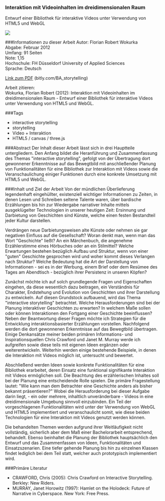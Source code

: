 ### Interaktion mit Videoinhalten im dreidimensionalen Raum
Entwurf einer Bibliothek für interaktive Videos unter Verwendung von HTML5 und WebGL
  
![](https://raw.github.com/notiontaxi/Bachelor-Thesis/master/cover.jpg)  
  
###Informationen zu dieser Arbeit
Autor:	Florian Robert Wokurka  
Abgabe:	Februar 2012  
Umfang:	91 Seiten  
Note:	1,15  
Hochschule: FH Düsseldorf University of Applied Sciences  
Sprache:	Deutsch  
   
[Link zum PDF](http://bitly.com/BA_storytelling) (bitly.com/BA_storytelling)
   
Arbeit zitieren:  
Wokurka, Florian Robert (2012): Interaktion mit Videoinhalten im dreidimensionalen Raum - Entwurf einer Bibliothek für interaktive Videos unter Verwendung von HTML5 und WebGL.
  
  
###Tags
* interactive storytelling
* storytelling
* Video + Interaktion
* HTML5 / canvas / three.js
  
  
###Abstract
Der Inhalt dieser Arbeit lässt sich in drei Hauptteile untergliedern. Den Anfang bildet die Heranführung und Zusammenfassung des Themas "interactive storytelling", gefolgt von der Übertragung dort gewonnener Erkenntnisse auf das Bewegtbild mit anschließender Planung von Funktionalitäten für eine Bibliothek zur Interaktion mit Videos sowie die Veranschaulichung einiger Funktionen durch eine konkrete Umsetzung mit HTML5 und WebGL.
  
  
###Inhalt und Ziel der Arbeit
Von der mündlichen Überlieferung legendenhaft eingehüllter, existenziell wichtiger Informationen zu Zeiten, in denen Lesen und Schreiben seltene Talente waren, über bardische Erzählungen bis hin zur Wiedergabe narrativer Inhalte mittels ausgeklügelter Technologien in unserer heutigen Zeit: Ersinnung und Darbietung von Geschichten sind Künste, welche einen festen Bestandteil jeder Kultur darstellen.
  
Verdrängen neue Darbietungsweisen alte Künste oder nehmen sie gar negativen Einfluss auf die Gesellschaft? Woran denkt man, wenn man das Wort "Geschichte" ließt? An ein Märchenbuch, die angenehme Erzählerstimme eines Hörbuches oder an ein Stilmittel? Welche Erwartungen bestehen bezüglich Aufbau und Struktur, wenn von einer "guten" Geschichte gesprochen wird und woher kommt dieses Verlangen nach Struktur? Welche Bedeutung hat die Art der Darstellung von Informationen - sei es in der Werbung, einem Brief oder dem Resümee des Tages am Abendtisch - bezüglich ihrer Persistenz in unseren Köpfen? 
  
Zunächst möchte ich auf solch grundlegende Fragen und Eigenschaften eingehen, da diese wesentlich dazu beitragen, ein Verständnis für Charakter, Endstehung und Evolution von Geschichten und ihrer Darstellung zu entwickeln. Auf diesen Grundstock aufbauend, wird das Thema "interactive storytelling" betrachtet. Welche Herausforderungen sind bei der Planung interaktiver Geschichten zu erwarten? In welchem Maße sollen oder können Interaktionen den Fortgang einer Geschichte beeinflussen? Neben der Beantwortung dieser Fragen möchte ich Strategien für die Entwicklung interaktionsbasierter Erzählungen vorstellen. Nachfolgend werden die dort gewonnenen Erkenntnisse auf das Bewegtbild übertragen. Einige Denkansätze meiner beiden primären Informations- und Inspirationsquellen Chris Crawford und Janet M. Murray werde ich aufgreifen sowie diese teils mit eigenen Ideen ergänzen oder weiterentwickeln. Weiterhin werden einige bestehende Beispiele, in denen die Interaktion mit Videos möglich ist, untersucht und bewertet.
  
Abschließend werden Ideen sowie konkrete Funktionalitäten für eine Bibliothek erarbeitet, deren Einsatz eine funktional signifikante Interaktion mit Videos ermöglichen soll. Die Beachtung des erzählerischen Inhaltes soll bei der Planung eine entscheidende Rolle spielen. Die primäre Fragestellung lautet: "Wie kann man dem Betrachter eine Geschichte anders als bisher bekannt präsentieren?" Wobei die Herausforderung bei dieser Aufgabe darin liegt, - ein oder mehrere, inhaltlich unveränderbare - Videos in eine dreidimensionale Umgebung sinnvoll einzubinden. Ein Teil der vorgeschlagenen Funktionalitäten wird unter der Verwendung von WebGL und HTML5 implementiert und veranschaulicht somit, wie diese beiden Technologien für eine Interaktion mit Videos genutzt werden können.
  
Die behandelten Themen werden aufgrund ihrer Weitläufigkeit nicht vollständig, sicherlich aber dem Maß einer Bachelorarbeit entsprechend, behandelt. Ebenso beinhaltet die Planung der Bibliothek hauptsächlich den Entwurf und das Zusammenfassen von Ideen, Funktionalitäten und Einsatzszenarien. Eine tiefer gehende Planung bis hin zu einzelnen Klassen findet lediglich bei dem Teil statt, welcher auch prototypisch implementiert wird. 
  
  
###Primäre Literatur
* CRAWFORD, Chris (2005): Chris Crawford on Interactive Storytelling. Berkley: New Riders.
* MURRAY, Janet Horowitz (1997): Hamlet on the Holodeck: Future of Narrative in Cyberspace. New York: Free Press.
